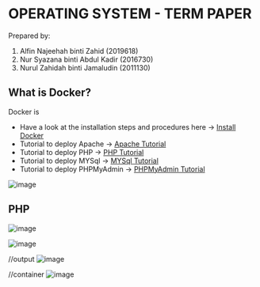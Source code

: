 # OPERATING SYSTEM - TERM PAPER

Prepared by:
1. Alfin Najeehah binti Zahid (2019618)
2. Nur Syazana binti Abdul Kadir (2016730)
3. Nurul Zahidah binti Jamaludin (2011130)

## What is Docker?
Docker is
 
 * Have a look at the installation steps and procedures here -> [Install Docker](docker-installation.md)
 * Tutorial to deploy Apache -> [Apache Tutorial](apache.md)
 * Tutorial to deploy PHP -> [PHP Tutorial](php.md)
 * Tutorial to deploy MYSql -> [MYSql Tutorial](mysql.md)
 * Tutorial to deploy PHPMyAdmin -> [PHPMyAdmin Tutorial](phpmyadmin.md)


![image](https://user-images.githubusercontent.com/106062805/174458081-a218b086-75de-4c01-96d9-e5be69054737.png)

## PHP
![image](https://user-images.githubusercontent.com/106062805/174460115-4767b486-806e-4eed-b069-3685541ae650.png)

![image](https://user-images.githubusercontent.com/106062805/174462166-03e02a1d-4553-4405-bdd6-306f74880d6c.png)

//output
![image](https://user-images.githubusercontent.com/106062805/174462478-a707d965-c48d-4979-86f2-04dd052627b5.png)


//container
![image](https://user-images.githubusercontent.com/106062805/174462463-2cb67ca3-25e3-4095-ad63-733c728411e0.png)
